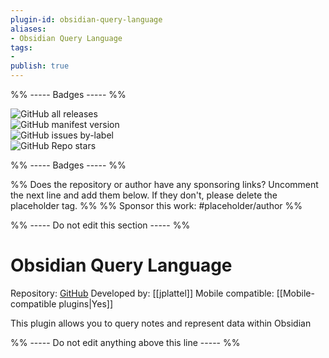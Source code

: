 ```yaml
---
plugin-id: obsidian-query-language
aliases:
- Obsidian Query Language
tags: 
- 
publish: true
---
```


%% ----- Badges ----- %%

![GitHub all releases](https://img.shields.io/github/downloads/jplattel/obsidian-query-language/total?color=573E7A&logo=github&style=for-the-badge)   
![GitHub manifest version](https://img.shields.io/github/manifest-json/v/jplattel/obsidian-query-language?color=573E7A&logo=github&style=for-the-badge)   
![GitHub issues by-label](https://img.shields.io/github/issues/jplattel/obsidian-query-language/help%20wanted?color=573E7A&logo=github&style=for-the-badge)   
![GitHub Repo stars](https://img.shields.io/github/stars/jplattel/obsidian-query-language?color=573E7A&logo=github&style=for-the-badge)

%% ----- Badges ----- %%

%% Does the repository or author have any sponsoring links? Uncomment the next line and add them below. If they don't, please delete the placeholder tag. %%
%% Sponsor this work: #placeholder/author %%

%% ----- Do not edit this section ----- %%

# Obsidian Query Language

Repository: [GitHub](https://github.com/jplattel/obsidian-query-language)
Developed by: [[jplattel]]
Mobile compatible: [[Mobile-compatible plugins|Yes]]

This plugin allows you to query notes and represent data within Obsidian

%% ----- Do not edit anything above this line ----- %% 
